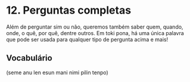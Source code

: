 # 12. Perguntas completas

Além de perguntar sim ou não, queremos também saber quem, quando, onde, o quê, por quê, dentre outros. Em toki pona, há uma única palavra que pode ser usada para qualquer tipo de pergunta acima e mais!

## Vocabulário

(seme anu len esun mani nimi pilin tenpo)